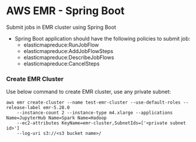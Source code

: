 # AWS EMR - Spring Boot
Submit jobs in EMR cluster using Spring Boot
- Spring Boot application should have the following policies to submit job:
  - elasticmapreduce:RunJobFlow
  - elasticmapreduce:AddJobFlowSteps
  - elasticmapreduce:DescribeJobFlows
  - elasticmapreduce:CancelSteps

### Create EMR Cluster
Use below command to create EMR cluster, use any private subnet:
```
aws emr create-cluster --name test-emr-cluster --use-default-roles --release-label emr-5.28.0 
    --instance-count 2 --instance-type m4.xlarge --applications Name=JupyterHub Name=Spark Name=Hadoop 
    --ec2-attributes KeyName=emr-cluster,SubnetIds=['<private subnet id>'] 
    --log-uri s3://<s3 bucket name>/
```
